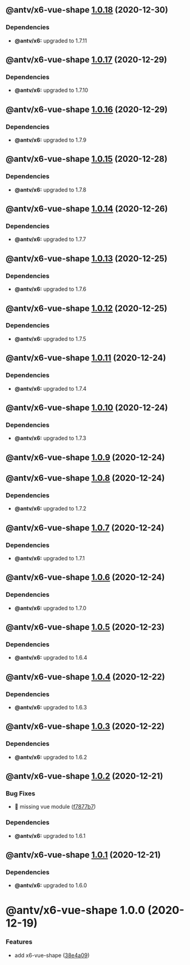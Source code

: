## @antv/x6-vue-shape [1.0.18](https://github.com/antvis/x6/compare/@antv/x6-vue-shape@1.0.17...@antv/x6-vue-shape@1.0.18) (2020-12-30)





### Dependencies

* **@antv/x6:** upgraded to 1.7.11

## @antv/x6-vue-shape [1.0.17](https://github.com/antvis/x6/compare/@antv/x6-vue-shape@1.0.16...@antv/x6-vue-shape@1.0.17) (2020-12-29)





### Dependencies

* **@antv/x6:** upgraded to 1.7.10

## @antv/x6-vue-shape [1.0.16](https://github.com/antvis/x6/compare/@antv/x6-vue-shape@1.0.15...@antv/x6-vue-shape@1.0.16) (2020-12-29)





### Dependencies

* **@antv/x6:** upgraded to 1.7.9

## @antv/x6-vue-shape [1.0.15](https://github.com/antvis/x6/compare/@antv/x6-vue-shape@1.0.14...@antv/x6-vue-shape@1.0.15) (2020-12-28)





### Dependencies

* **@antv/x6:** upgraded to 1.7.8

## @antv/x6-vue-shape [1.0.14](https://github.com/antvis/x6/compare/@antv/x6-vue-shape@1.0.13...@antv/x6-vue-shape@1.0.14) (2020-12-26)





### Dependencies

* **@antv/x6:** upgraded to 1.7.7

## @antv/x6-vue-shape [1.0.13](https://github.com/antvis/x6/compare/@antv/x6-vue-shape@1.0.12...@antv/x6-vue-shape@1.0.13) (2020-12-25)





### Dependencies

* **@antv/x6:** upgraded to 1.7.6

## @antv/x6-vue-shape [1.0.12](https://github.com/antvis/x6/compare/@antv/x6-vue-shape@1.0.11...@antv/x6-vue-shape@1.0.12) (2020-12-25)





### Dependencies

* **@antv/x6:** upgraded to 1.7.5

## @antv/x6-vue-shape [1.0.11](https://github.com/antvis/x6/compare/@antv/x6-vue-shape@1.0.10...@antv/x6-vue-shape@1.0.11) (2020-12-24)





### Dependencies

* **@antv/x6:** upgraded to 1.7.4

## @antv/x6-vue-shape [1.0.10](https://github.com/antvis/x6/compare/@antv/x6-vue-shape@1.0.9...@antv/x6-vue-shape@1.0.10) (2020-12-24)





### Dependencies

* **@antv/x6:** upgraded to 1.7.3

## @antv/x6-vue-shape [1.0.9](https://github.com/antvis/x6/compare/@antv/x6-vue-shape@1.0.8...@antv/x6-vue-shape@1.0.9) (2020-12-24)

## @antv/x6-vue-shape [1.0.8](https://github.com/antvis/x6/compare/@antv/x6-vue-shape@1.0.7...@antv/x6-vue-shape@1.0.8) (2020-12-24)





### Dependencies

* **@antv/x6:** upgraded to 1.7.2

## @antv/x6-vue-shape [1.0.7](https://github.com/antvis/x6/compare/@antv/x6-vue-shape@1.0.6...@antv/x6-vue-shape@1.0.7) (2020-12-24)





### Dependencies

* **@antv/x6:** upgraded to 1.7.1

## @antv/x6-vue-shape [1.0.6](https://github.com/antvis/x6/compare/@antv/x6-vue-shape@1.0.5...@antv/x6-vue-shape@1.0.6) (2020-12-24)





### Dependencies

* **@antv/x6:** upgraded to 1.7.0

## @antv/x6-vue-shape [1.0.5](https://github.com/antvis/x6/compare/@antv/x6-vue-shape@1.0.4...@antv/x6-vue-shape@1.0.5) (2020-12-23)





### Dependencies

* **@antv/x6:** upgraded to 1.6.4

## @antv/x6-vue-shape [1.0.4](https://github.com/antvis/x6/compare/@antv/x6-vue-shape@1.0.3...@antv/x6-vue-shape@1.0.4) (2020-12-22)





### Dependencies

* **@antv/x6:** upgraded to 1.6.3

## @antv/x6-vue-shape [1.0.3](https://github.com/antvis/x6/compare/@antv/x6-vue-shape@1.0.2...@antv/x6-vue-shape@1.0.3) (2020-12-22)





### Dependencies

* **@antv/x6:** upgraded to 1.6.2

## @antv/x6-vue-shape [1.0.2](https://github.com/antvis/x6/compare/@antv/x6-vue-shape@1.0.1...@antv/x6-vue-shape@1.0.2) (2020-12-21)


### Bug Fixes

* 🐛 missing vue module ([f7877b7](https://github.com/antvis/x6/commit/f7877b7a981730fdce7f1dda4f710a5769bb3346))





### Dependencies

* **@antv/x6:** upgraded to 1.6.1

## @antv/x6-vue-shape [1.0.1](https://github.com/antvis/x6/compare/@antv/x6-vue-shape@1.0.0...@antv/x6-vue-shape@1.0.1) (2020-12-21)





### Dependencies

* **@antv/x6:** upgraded to 1.6.0

# @antv/x6-vue-shape 1.0.0 (2020-12-19)


### Features

* add x6-vue-shape ([38e4a09](https://github.com/antvis/x6/commit/38e4a09344d5d893a36d7edc46fc9b1b291b4fdd))
